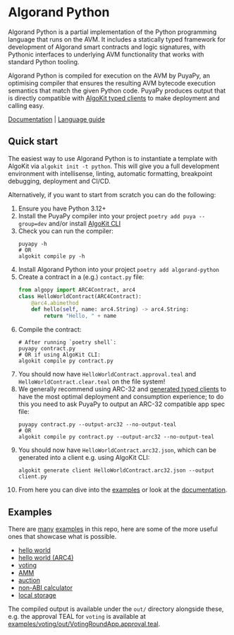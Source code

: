 # Algorand Python

Algorand Python is a partial implementation of the Python programming language that runs on the AVM. It includes a statically typed framework for development of Algorand smart contracts and logic signatures, with Pythonic interfaces to underlying AVM functionality that works with standard Python tooling.

Algorand Python is compiled for execution on the AVM by PuyaPy, an optimising compiler that ensures the resulting AVM bytecode execution semantics that match the given Python code. PuyaPy produces output that is directly compatible with [AlgoKit typed clients](https://github.com/algorandfoundation/algokit-cli/blob/main/docs/features/generate.md#1-typed-clients) to make deployment and calling easy.

[Documentation](https://algorandfoundation.github.io/puya/) | [Language guide](https://algorandfoundation.github.io/puya/language_guide.html)

## Quick start

The easiest way to use Algorand Python is to instantiate a template with AlgoKit via `algokit init -t python`. This will give you a full development environment with intellisense, linting, automatic formatting, breakpoint debugging, deployment and CI/CD.

Alternatively, if you want to start from scratch you can do the following:

1. Ensure you have Python 3.12+
2. Install the PuyaPy compiler into your project `poetry add puya --group=dev` and/or install [AlgoKit CLI](https://github.com/algorandfoundation/algokit-cli?tab=readme-ov-file#install)
3. Check you can run the compiler:
    ```shell
    puyapy -h
    # OR
    algokit compile py -h
    ```
4. Install Algorand Python into your project `poetry add algorand-python`
5. Create a contract in a (e.g.) `contact.py` file:
    ```python
    from algopy import ARC4Contract, arc4
    class HelloWorldContract(ARC4Contract):
        @arc4.abimethod
        def hello(self, name: arc4.String) -> arc4.String:
            return "Hello, " + name
    ```
6. Compile the contract:
    ```shell
    # After running `poetry shell`:
    puyapy contract.py
    # OR if using AlgoKit CLI:
    algokit compile py contract.py
    ```
7. You should now have `HelloWorldContract.approval.teal` and `HelloWorldContract.clear.teal` on the file system!
8. We generally recommend using ARC-32 and [generated typed clients](https://github.com/algorandfoundation/algokit-cli/blob/main/docs/features/generate.md#1-typed-clients) to have the most optimal deployment and consumption experience; to do this you need to ask PuyaPy to output an ARC-32 compatible app spec file:
    ```shell
    puyapy contract.py --output-arc32 --no-output-teal
    # OR
    algokit compile py contract.py --output-arc32 --no-output-teal
    ```
9. You should now have `HelloWorldContract.arc32.json`, which can be generated into a client e.g. using AlgoKit CLI:
    ```shell
    algokit generate client HelloWorldContract.arc32.json --output client.py
    ```
10. From here you can dive into the [examples](https://github.com/algorandfoundation/puya/tree/main/examples) or look at the [documentation](https://algorandfoundation.github.io/puya/).

## Examples

There are [many](https://github.com/algorandfoundation/puya/tree/main/examples) [examples](https://github.com/algorandfoundation/puya/tree/main/test_cases) in this repo, here are some of the more useful ones that showcase what
is possible.

-   [hello world](https://github.com/algorandfoundation/puya/tree/main/examples/hello_world/contract.py)
-   [hello world (ARC4)](https://github.com/algorandfoundation/puya/tree/main/examples/hello_world_arc4/contract.py)
-   [voting](https://github.com/algorandfoundation/puya/tree/main/examples/voting/voting.py)
-   [AMM](https://github.com/algorandfoundation/puya/tree/main/examples/amm/contract.py)
-   [auction](https://github.com/algorandfoundation/puya/tree/main/examples/auction/contract.py)
-   [non-ABI calculator](https://github.com/algorandfoundation/puya/tree/main/examples/calculator/contract.py)
-   [local storage](https://github.com/algorandfoundation/puya/tree/main/examples/local_state/local_state_contract.py)

The compiled output is available under the `out/` directory alongside these, e.g. the approval
TEAL for `voting` is available at [examples/voting/out/VotingRoundApp.approval.teal](https://github.com/algorandfoundation/puya/blob/main/examples/voting/out/VotingRoundApp.approval.teal).
